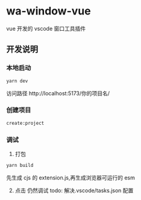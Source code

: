 # wa-window-vue

vue 开发的 vscode 窗口工具插件

## 开发说明

### 本地启动

```bash
yarn dev
```

访问路径
http://localhost:5173/你的项目名/

### 创建项目

```bash
create:project
```

### 调试

1. 打包

```bash
yarn build
```

先生成 cjs 的 extension.js,再生成浏览器可运行的 esm

2. 点击 仍然调试
   todo: 解决.vscode/tasks.json 配置
